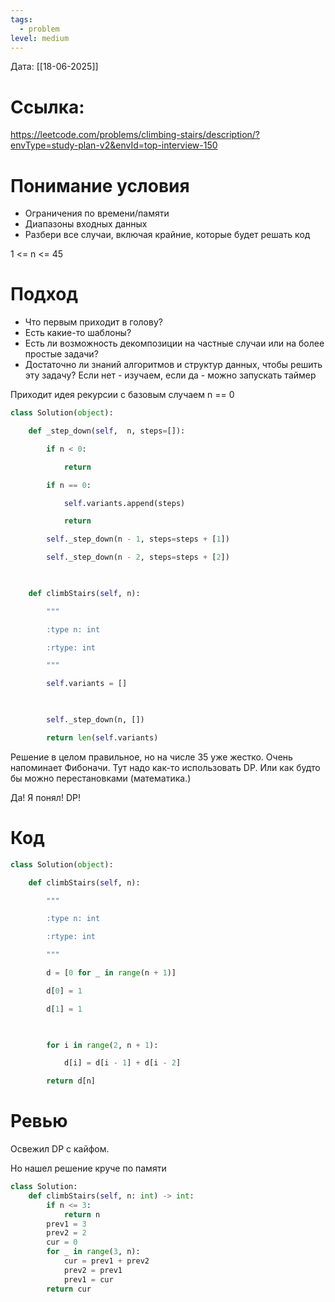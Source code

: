 ```yaml
---
tags:
  - problem
level: medium
---
```


Дата: [[18-06-2025]]

# Ссылка: 
https://leetcode.com/problems/climbing-stairs/description/?envType=study-plan-v2&envId=top-interview-150


# Понимание условия
- Ограничения по времени/памяти
- Диапазоны входных данных
- Разбери все случаи, включая крайние, которые будет решать код


1 <= n <= 45
# Подход
- Что первым приходит в голову?
- Есть какие-то шаблоны?
- Есть ли возможность декомпозиции на частные случаи или на более простые задачи?
- Достаточно ли знаний алгоритмов и структур данных, чтобы решить эту задачу? Если нет - изучаем, если да - можно запускать таймер

Приходит  идея рекурсии с базовым случаем n == 0
```python
class Solution(object):

    def _step_down(self,  n, steps=[]):

        if n < 0:

            return

        if n == 0:

            self.variants.append(steps)

            return

        self._step_down(n - 1, steps=steps + [1])        

        self._step_down(n - 2, steps=steps + [2])

  

    def climbStairs(self, n):

        """

        :type n: int

        :rtype: int

        """

        self.variants = []

  

        self._step_down(n, [])

        return len(self.variants)       
```

Решение в целом правильное, но на числе 35 уже жестко. 
Очень напоминает Фибоначи. 
Тут надо как-то использовать DP.
Или как будто бы можно перестановками (математика.)

Да! Я понял! DP!

# Код
```python
class Solution(object):    

    def climbStairs(self, n):

        """

        :type n: int

        :rtype: int

        """

        d = [0 for _ in range(n + 1)]

        d[0] = 1

        d[1] = 1        

  

        for i in range(2, n + 1):

            d[i] = d[i - 1] + d[i - 2]        

        return d[n]
```
# Ревью
Освежил DP с кайфом.

Но нашел решение круче по памяти
```python
class Solution: 
	def climbStairs(self, n: int) -> int: 
		if n <= 3: 
			return n 
		prev1 = 3
		prev2 = 2
		cur = 0
		for _ in range(3, n):
			cur = prev1 + prev2
			prev2 = prev1
			prev1 = cur
		return cur
```
